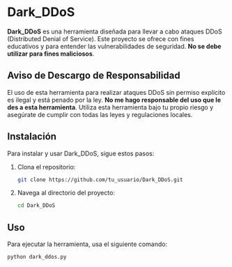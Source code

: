 # Dark_DDoS

**Dark_DDoS** es una herramienta diseñada para llevar a cabo ataques DDoS (Distributed Denial of Service). Este proyecto se ofrece con fines educativos y para entender las vulnerabilidades de seguridad. **No se debe utilizar para fines maliciosos**.

## Aviso de Descargo de Responsabilidad

El uso de esta herramienta para realizar ataques DDoS sin permiso explícito es ilegal y está penado por la ley. **No me hago responsable del uso que le des a esta herramienta**. Utiliza esta herramienta bajo tu propio riesgo y asegúrate de cumplir con todas las leyes y regulaciones locales.

## Instalación

Para instalar y usar Dark_DDoS, sigue estos pasos:

1. Clona el repositorio:

    ```bash
    git clone https://github.com/tu_usuario/Dark_DDoS.git
    ```

2. Navega al directorio del proyecto:

    ```bash
    cd Dark_DDoS
    ```

## Uso

Para ejecutar la herramienta, usa el siguiente comando:

```bash
python dark_ddos.py
